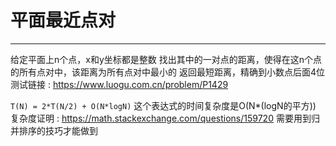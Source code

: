 # 平面最近点对

---

给定平面上n个点，x和y坐标都是整数
找出其中的一对点的距离，使得在这n个点的所有点对中，该距离为所有点对中最小的
返回最短距离，精确到小数点后面4位
测试链接 : https://www.luogu.com.cn/problem/P1429

`T(N) = 2*T(N/2) + O(N*logN)`
这个表达式的时间复杂度是O(N*(logN的平方))
复杂度证明 : https://math.stackexchange.com/questions/159720
需要用到归并排序的技巧才能做到
